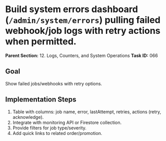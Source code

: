# Build system errors dashboard (`/admin/system/errors`) pulling failed webhook/job logs with retry actions when permitted.

**Parent Section:** 12. Logs, Counters, and System Operations
**Task ID:** 066

## Goal
Show failed jobs/webhooks with retry options.

## Implementation Steps
1. Table with columns: job name, error, lastAttempt, retries, actions (retry, acknowledge).
2. Integrate with monitoring API or Firestore collection.
3. Provide filters for job type/severity.
4. Add quick links to related order/promotion.
